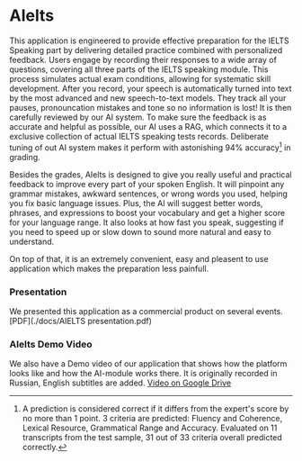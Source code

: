 # AIelts

This application is engineered to provide effective preparation for the IELTS Speaking part by delivering detailed practice combined with personalized feedback.
Users engage by recording their responses to a wide array of questions, covering all three parts of the IELTS speaking module. This process simulates actual exam conditions, allowing for systematic skill development. 
After you record, your speech is automatically turned into text by the most advanced and new speech-to-text models. They track all your pauses, pronouncation mistakes and tone so no information is lost! It is then carefully reviewed by our AI system. To make sure the feedback is as accurate and helpful as possible, our AI uses a RAG, which connects it to a exclusive collection of actual IELTS speaking tests records. Deliberate tuning of out AI system makes it perform with astonishing 94% accuracy[^1] in grading. 


Besides the grades, AIelts is designed to give you really useful and practical feedback to improve every part of your spoken English. It will pinpoint any grammar mistakes, awkward sentences, or wrong words you used, helping you fix basic language issues.  Plus, the AI will suggest better words, phrases, and expressions to boost your vocabulary and get a higher score for your language range. It also looks at how fast you speak, suggesting if you need to speed up or slow down to sound more natural and easy to understand.

On top of that, it is an extremely convenient, easy and pleasent to use application which makes the preparation less painfull.



[^1]:A prediction is considered correct if it differs from the expert's score by no more than 1 point. 3 criteria are predicted: Fluency and Coherence, Lexical Resource, Grammatical Range and Accuracy. Evaluated on 11 transcripts from the test sample, 31 out of 33 criteria overall predicted correctly.


### Presentation 
We presented this application as a commercial product on several events. 
[PDF](./docs/AIELTS presentation.pdf)

### AIelts Demo Video 
We also have a Demo video of our application that shows how the platform looks like and how the AI-module works there. 
It is originally recorded in Russian, English subtitles are added. 
[Video on Google Drive](https://drive.google.com/file/d/1BUK7K1PCm470ajwsRx5QvEnTjSiQWDM9/view?usp=sharing)